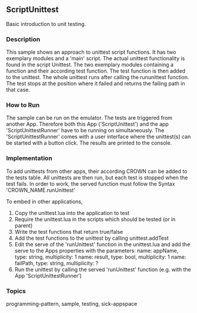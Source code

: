 ## ScriptUnittest

Basic introduction to unit testing.

### Description

This sample shows an approach to unittest script functions.
It has two exemplary modules and a 'main' script. The actual unittest functionality
is found in the script Unittest. The two exemplary modules containing a function and
their according test function. The test function is then added to the unittest.
The whole unittest runs after calling the rununittest function.
The test stops at the position where it failed and returns the failing path in that case.

### How to Run

The sample can be run on the emulator. The tests are triggered from another App.
Therefore both this App ('ScriptUnittest') and the app 'ScriptUnittestRunner' have to be running on simultaneously.
The 'ScriptUnittestRunner' comes with a user interface where the unittest(s)
can be started with a button click. The results are printed to the console.

### Implementation

To add unittests from other apps, their according CROWN can be added to the tests table.
All unittests are then run, but each test is stopped when the test fails.
In order to work, the served function must follow the Syntax 'CROWN_NAME.runUnittest'

To embed in other applications,
1. Copy the unittest.lua into the application to test
2. Require the unittest.lua in the scripts which should be tested (or in parent)
3. Write the test functions that return true/false
4. Add the test functions to the unittest by calling unittest.addTest
5. Edit the serve of the 'runUnittest' function in the unittest.lua and add the serve to
the Apps properties with the parameters:
name: appName,  type: string, multiplicity: 1
name: result,   type: bool,   multiplicity: 1
name: failPath, type: string, multiplicity: ?
6. Run the unittest by calling the served 'runUnittest' function
(e.g. with the App 'ScriptUnittestRunner')

### Topics

programming-pattern, sample, testing, sick-appspace